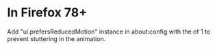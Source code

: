 # In Firefox 78+
Add "ui.prefersReducedMotion" instance in about:config with the of 1 to prevent stuttering in the animation. 
